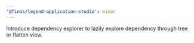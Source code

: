 ```yaml
---
'@finos/legend-application-studio': minor
---
```


Introduce dependency explorer to lazily explore dependency through tree or flatten view.